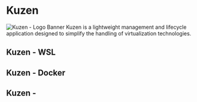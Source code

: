 # Kuzen
![Kuzen - Logo Banner](https://github.com/user-attachments/assets/1041fdaf-3c2f-4c19-81a1-321511284889)
Kuzen is a lightweight management and lifecycle application designed to simplify the handling of virtualization technologies.

## Kuzen - WSL

## Kuzen - Docker

## Kuzen - 

